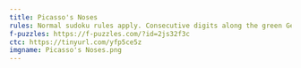```yaml
---
title: Picasso's Noses
rules: Normal sudoku rules apply. Consecutive digits along the green German whisper line must differ by at least five. Digits along thermometers must strictly increase, not necessarily in consecutive order. Knightmare global constraint: Digits adding to 5 or 15 may not be a knight's move apart. There is no global anti-knight constraint.
f-puzzles: https://f-puzzles.com/?id=2js32f3c
ctc: https://tinyurl.com/yfp5ce5z
imgname: Picasso's Noses.png
---
```

